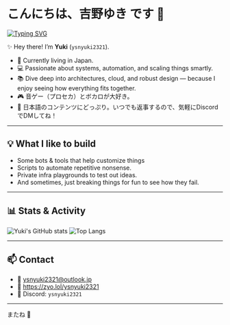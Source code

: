 # こんにちは、吉野ゆき です 🌸

<a href="https://git.io/typing-svg"><a href="https://git.io/typing-svg"><img src="https://readme-typing-svg.herokuapp.com?font=Fira+Code&size=26&duration=3000&pause=300&color=F7C3F3&random=true&width=550&lines=%E3%81%93%E3%82%93%E3%81%AB%E3%81%A1%E3%81%AF%E3%80%81%E3%82%86%E3%81%8D%E3%81%A7%E3%81%99+%F0%9F%8C%B8;Hello%2C+I'm+Yuki+%F0%9F%8C%B8;%E9%9F%B3%E3%82%B2%E3%83%BC%E3%81%A8FPS%E3%81%8C%E5%A5%BD%E3%81%8D%E3%81%A7%E3%81%99+%F0%9F%8E%B5%F0%9F%94%AB;I+like+to+play+rhythm+%26+FPS+games+%F0%9F%8E%B5%F0%9F%94%AB;%E6%B0%97%E8%BB%BD%E3%81%ABDiscord%E3%81%A7%E8%A9%B1%E3%81%97%E3%81%8B%E3%81%91%E3%81%A6%E3%81%AD+%F0%9F%92%AC;Feel+free+to+DM+me+on+Discord+%F0%9F%92%AC;%E3%81%93%E3%81%93%E3%81%AF%E7%A7%81%E3%81%AE%E3%83%95%E3%83%AA%E3%83%BC%E3%83%97%E3%83%AD%E3%82%B8%E3%82%A7%E3%82%AF%E3%83%88%E7%BD%AE%E3%81%8D%E5%A0%B4+%F0%9F%92%BB;This+is+where+my+free+projects+live+%F0%9F%92%BB;%E3%81%93%E3%81%AE%E4%B8%96%E7%95%8C%E3%81%AF%E3%82%B3%E3%83%BC%E3%83%89%E3%81%A0%E3%82%89%E3%81%91+%F0%9F%A7%A9;This+world+is+full+of+code+%F0%9F%A7%A9;%E3%82%88%E3%81%8F%E3%82%8F%E3%81%8B%E3%82%89%E3%81%AA%E3%81%84+%F0%9F%A4%94;idk+%F0%9F%A4%94;%E9%80%80%E5%B1%88%E3%81%A0%E3%81%AA%E3%81%81+%F0%9F%98%B4;So+boring+%F0%9F%98%B4;%E3%81%9F%E3%81%A0%E5%A3%8A%E3%81%97%E3%81%A6%E5%AD%A6%E3%81%B6%E3%81%A0%E3%81%91+%F0%9F%94%A5;Just+breaking+things+to+learn+%F0%9F%94%A5;%E8%87%AA%E5%88%86%E3%81%AE%E9%81%93%E3%82%92%E6%8E%A2%E3%81%97%E3%81%A6%E3%81%84%E3%82%8B+%F0%9F%9A%80;Finding+my+own+path+%F0%9F%9A%80;%E3%82%B3%E3%83%BC%E3%83%92%E3%83%BC%E3%82%92%E7%89%87%E6%89%8B%E3%81%AB%E3%82%B3%E3%83%BC%E3%83%89+%E2%98%95;Coding+with+coffee+in+hand+%E2%98%95;%E6%B7%B1%E5%A4%9C%E3%81%AE%E3%83%90%E3%82%B0%E3%81%AF%E9%AD%94%E7%89%A9+%F0%9F%8C%99;Midnight+bugs+are+monsters+%F0%9F%8C%99;%E6%9C%AA%E6%9D%A5%E3%82%92%E4%BD%9C%E3%82%8A%E3%81%9F%E3%81%84+%E2%9C%A8;Want+to+create+the+future+%E2%9C%A8" alt="Typing SVG" /></a>

✨️ Hey there! I’m **Yuki** (`ysnyuki2321`).

- 🗾 Currently living in Japan.
- 💻 Passionate about systems, automation, and scaling things smartly.
- 📚 Dive deep into architectures, cloud, and robust design — because I enjoy seeing how everything fits together.
- 🎮 音ゲー（プロセカ）とボカロが大好き。
- 📝 日本語のコンテンツにどっぷり。いつでも返事するので、気軽にDiscordでDMしてね！

---

## 💡 What I like to build

- Some bots & tools that help customize things
- Scripts to automate repetitive nonsense.
- Private infra playgrounds to test out ideas.
- And sometimes, just breaking things for fun to see how they fail.

---

## 📊 Stats & Activity

![Yuki's GitHub stats](https://github-readme-stats.vercel.app/api?username=ysnyuki2321&show_icons=true&theme=tokyonight&hide_rank=true)
![Top Langs](https://github-readme-stats.vercel.app/api/top-langs/?username=ysnyuki2321&layout=compact&theme=tokyonight)

---

## 📫 Contact

- 📧 [ysnyuki2321@outlook.jp](mailto:ysnyuki2321@outlook.jp)
- 🔗 https://zyo.lol/ysnyuki2321 
- 💬 Discord: `ysnyuki2321`

---

またね 🌸
